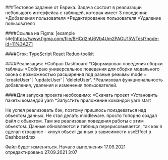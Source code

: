 ###Тестовое задание от Еврика.
Задача состоит в реализации небольшого интерфейса с таблицей, которая имеет 3 поведения:
  *Добавления пользователя
  *Редактирование пользователя
  *Удаление пользователя

####Ссылка на Figma:
  [example site]https://www.figma.com/file/BHCrl2hU6Vb4Um2PAOU15V/Test?node-id=11%3A271

####Стэк: 
  TypeScript
  React
  Redux-toolkit

####Реализация: 
  *Собрал Dashboard
  *Сформировал поведения сборки таблицы
  *Собираю универсальное поведения для сборки модального окона с  возможностью расширения под разные режимы mode = 'createUser' | 'updateUser' | 'deleteUser'.
  *Реализовал функциональность добавления, удаления и изменения пользователей.

####Для запуска проекта необходимо:
  *Скачать проект
  *Установить пакеты командой yarn
  *Запустить приложение командой yarn start

Не успел реализовать бэк, поэтому пришлось поиздеваться над обьектом данных. Не стал делать middleware. просто топорно создал файл с обьектом.
Там же реализовал поведения работы с этим обьектом. Данные обновляются и таблица перерисовывается, так как я сделал страшное - кинул обьект данных в зависимости useEffect в Dashboard.tsx


Файл будет изменяться. Начало выполнения 17.09.2021 
отредактировано 27.09.2021 3:07

